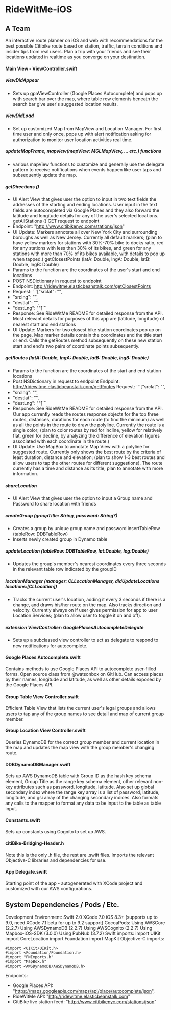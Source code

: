 # RideWitMe-iOS

## A Team
An interactive route planner on iOS and web with recommendations for the best possible Citibike route based on station, traffic, terrain conditions and insider tips from real users. Plan a trip with your friends and see their locations updated in realtime as you converge on your destination.

#### Main View - ViewController.swift
##### viewDidAppear
 * Sets up gpaViewController  (Google Places Autocomplete) and pops up with search bar over the map, where table row elements beneath the search bar give user's suggested location results.
##### viewDidLoad
 * Set up customized Map from MapView and Location Manager. For first time user and only once, pops up with alert notification asking for authorization to monitor user location activities real time.
##### updateMapFrame, mapview(mapView: MGLMapView, … etc.) functions
 * various mapView functions to customize and generally use the delegate pattern to receive notifications when events happen like user taps and subsequently update the map.

##### getDirections ()
 * UI Alert View that gives user the option to input in two text fields the addresses of the starting and ending locations. User input in the text fields are autocompleted via Google Places  and  they also forward the latitude and longitude details for any of the user's selected locations.
getAllStations ()
GET request to endpoint
 * Endpoint: "http://www.citibikenyc.com/stations/json"
 * UI Update: Markers annotate all over New York City and surrounding boroughs as well as New Jersey. Currently all default markers; (plan to have yellow markers for stations with 30%-70% bike to docks ratio, red for any stations with less than 30% of its bikes, and  green for any stations with more than 70% of its bikes available, with details to pop up when tapped.)
getClosestPoints (latA: Double, lngA: Double, latB: Double, lngB: Double)
 * Params to the function are the coordinates of the user's start and end locations
 * POST NSDictionary in request to endpoint
 * Endpoint: http://ridewitme.elasticbeanstalk.com/getClosestPoints
 * Request: ```["srclat": "",
 * "srclng": "",
 * "destlat": "",
 * "destLng": ""]```
 * Response:  See RideWitMe README for detailed response from the API. Most relevant details for purposes of this app are (latitude, longitude) of nearest start and end stations
 * UI Update: Markers for two closest bike station coordinates pop up on the page. Map marker details contain the coordinates and the title start or end. Calls the getRoutes method subsequently on these new station start and end's two pairs of coordinate points subsequently.
##### getRoutes (latA: Double, lngA: Double, latB: Double, lngB: Double)
 * Params to the function are the coordinates of the start and end station locations
 * Post NSDictionary in request to endpoint
Endpoint: http://ridewitme.elasticbeanstalk.com/getRoutes
Request: ```["srclat": "",
 * "srclng": "",
 * "destlat": "",
 * "destLng": ""]```
 * Response:  See RideWitMe README for detailed response from the API. Our app currently reads the routes response objects for the top three routes, distances, durations for each route (to find the minimum) as well as all the points in the route to draw the polyline. Currently the route is a single color; (plan to color routes by red for incline, yellow for relatively flat, green for decline, by analyzing the difference of elevation figures associated with each coordinate in the route.)
 * UI Update: Use MapBox to annotate Map View with a polyline for suggested route. Currently only shows the best route by the criteria of least duration, distance and elevation; (plan to show 1-3 best routes and allow users to tap the other routes for different suggestions). The route currently has a time and distance as its title; plan to annotate with more information.
##### shareLocation
 * UI Alert View that gives user the option to input a Group name and Password to share location with friends
##### createGroup (groupTitle: String, password: String?)
 * Creates a group by unique group name and password
insertTableRow (tableRow: DDBTableRow)
 * Inserts newly created group in Dynamo table
##### updateLocation (tableRow: DDBTableRow, lat:Double, log:Double)
 * Updates the group's member's nearest coordinates every three seconds in the relevant table row indicated by the groupID
##### locationManager (manager: CLLocationManager, didUpdateLocations locations:[CLLocation])
* Tracks the current user's location, adding it every 3 seconds if there is a change, and draws his/her route on the map. Also tracks direction and velocity. Currently always on if user gives permission for app to user Location Services; (plan to allow user to toggle it on and off).
##### extension ViewController: GooglePlacesAutocompleteDelegate
 * Sets up a subclassed view controller to act as delegate to respond to new notifications for autocomplete.

#### Google Places Autocomplete.swift
Contains methods to use Google Places API to autocomplete user-filled forms. Open source class from @watsonbox on GitHub. Can access places by their names, longitude and latitude, as well as other details exposed by the Google Places API.

#### Group Table View Controller.swift
Efficient Table View  that lists the current user's legal groups and allows users to tap any of the group names to see detail and map of current group member.

#### Group Location View Controller.swift
Queries DynamoDB for the correct group member and current location in the map and updates the map view with the group member's changing route.

#### DDBDynamoDBManager.swift
Sets up AWS DynamoDB table with Group ID as the hash key schema element, Group Title as the range key schema element, other  relevant non-key  attributes such as password, longitude, latitude. Also set up global secondary index where the range key array is a list of password, latitude, longitude, and gsi array of the changing secondary indices. Also formats any calls to the mapper to format any data to be input to the table as table input.

#### Constants.swift
Sets up constants using Cognito to set up AWS.

#### citiBike-Bridging-Header.h
Note this is the only .h file, the rest are .swift files. Imports the relevant Objective-C libraries and dependencies for use.

#### App Delegate.swift
Starting point of the app - autogenerated with XCode project and customized with our AWS configurations.

## System Dependencies / Pods / Etc.
Development Environment:
Swift 2.0
XCode 7.0
iOS 8.3+ (supports up to 9.0, need XCode 7.1 beta for up to 9.2 support)
CocoaPods:
Using AWSCore (2.2.7)
Using AWSDynamoDB (2.2.7)
Using AWSCognito (2.2.7)
Using Mapbox-iOS-SDK (3.0.0)
Using PubNub (3.7.2)
Swift imports:
import UIKit
import CoreLocation
import Foundation
import MapKit
Objective-C imports:
```
#import <UIKit/UIKit.h>
#import <Foundation/Foundation.h>
#import "PNImports.h"
#import "MapBox.h"
#import <AWSDynamoDB/AWSDynamoDB.h>
```
Endpoints:
 * Google Places API:  "https://maps.googleapis.com/maps/api/place/autocomplete/json",
* RideWitMe API: "http://ridewitme.elasticbeanstalk.com"
* CitiBike live station feed: "http://www.citibikenyc.com/stations/json"
